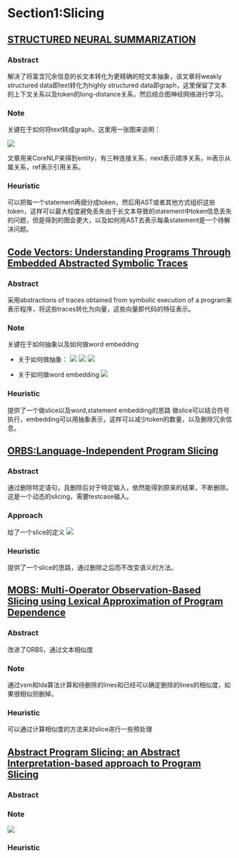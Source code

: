 # Section1:Slicing

## [STRUCTURED NEURAL SUMMARIZATION](https://arxiv.org/pdf/1811.01824.pdf)

### Abstract

解决了将富含冗余信息的长文本转化为更精确的短文本抽象，该文章将weakly structured data即text转化为highly structured data即graph，这里保留了文本的上下文关系以及token的long-distance关系，然后结合图神经网络进行学习。

### Note

关键在于如何将text转成graph，这里用一张图来说明：

![](https://i.loli.net/2019/09/25/KAFojNnIVTtCarL.png)


文章用来CoreNLP来得到entity，有三种连接关系，next表示顺序关系，in表示从属关系，ref表示引用关系。

### Heuristic

可以把每一个statement再细分成token，然后用AST或者其他方式组织这些token，这样可以最大程度避免丢失由于长文本导致的statement中token信息丢失的问题，但是得到的图会更大，以及如何用AST去表示每条statement是一个待解决问题。

## [Code Vectors: Understanding Programs Through Embedded Abstracted Symbolic Traces](https://arxiv.org/pdf/1803.06686.pdf)

### Abstract

采用abstractions of traces obtained from symbolic execution of a program来表示程序，将这些traces转化为向量，这些向量即代码的特征表示。

### Note

关键在于如何抽象以及如何做word embedding

- 关于如何做抽象：
  ![](https://i.loli.net/2019/09/25/JafQ68xZEvOIjUR.png)
  ![](https://i.loli.net/2019/09/25/264JMpCwEgOFVhq.png)
  ![](https://i.loli.net/2019/09/25/D3fBOnV92WhAQS4.png)


- 关于如何做word embedding
  ![](https://i.loli.net/2019/09/25/kyGD2X45m7TpofO.png)

### Heuristic

提供了一个做slice以及word,statement embedding的思路
做slice可以结合符号执行，embedding可以用抽象表示，这样可以减少token的数量，以及删除冗余信息。

## [ORBS:Language-Independent Program Slicing]([./pdf/ORBS.pdf](http://www0.cs.ucl.ac.uk/staff/j.krinke/publications/fse14.pdf))

### Abstract

通过删除特定语句，且删除后对于特定输入，依然能得到原来的结果，不断删除。这是一个动态的slicing，需要testcase输入。

### Approach

给了一个slice的定义
![](https://i.loli.net/2019/09/25/P4LxGo2lAp75TE3.png)


### Heuristic

提供了一个slice的思路，通过删除之后而不改变语义的方法。

## [MOBS: Multi-Operator Observation-Based Slicing using Lexical Approximation of Program Dependence](http://www0.cs.ucl.ac.uk/staff/j.krinke/publications/icse18.pdf)

### Abstract

改进了ORBS，通过文本相似度

### Note

通过vsm和lda算法计算和待删除的lines和已经可以确定删除的lines的相似度，如果很相似则删掉。

### Heuristic

可以通过计算相似度的方法来对slice进行一些预处理

## [Abstract Program Slicing: an Abstract Interpretation-based approach to Program Slicing](https://arxiv.org/pdf/1605.05104.pdf)

### Abstract


### Note

![](https://i.loli.net/2019/09/25/3MmwcfkxKHuPYQB.png)

### Heuristic
